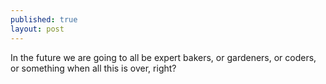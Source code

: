 ```yaml
---
published: true
layout: post
---
```

In the future we are going to all be expert bakers, or gardeners, or coders, or something when all this is over, right?
